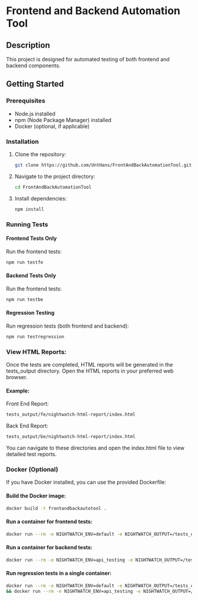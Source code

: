# Frontend and Backend Automation Tool

## Description

This project is designed for automated testing of both frontend and backend components.

## Getting Started

### Prerequisites

- Node.js installed
- npm (Node Package Manager) installed
- Docker (optional, if applicable)

### Installation

1. Clone the repository:

    ```bash
    git clone https://github.com/UntHans/FrontAndBackAutomationTool.git
    ```

2. Navigate to the project directory:

    ```bash
    cd FrontAndBackAutomationTool
    ```

3. Install dependencies:

    ```bash
    npm install
    ```

### Running Tests

#### Frontend Tests Only

Run the frontend tests:

```bash
npm run testfe
```

#### Backend Tests Only 

Run the frontend tests:

```bash
npm run testbe
```

#### Regression Testing

Run regression tests (both frontend and backend):

```bash
npm run testregression
```

### View HTML Reports:

Once the tests are completed, HTML reports will be generated in the tests_output directory.
Open the HTML reports in your preferred web browser.

#### Example:
Front End Report: 
 ```bash
tests_output/fe/nightwatch-html-report/index.html
```
Back End Report: 
 ```bash
tests_output/be/nightwatch-html-report/index.html
```
You can navigate to these directories and open the index.html file to view detailed test reports.

### Docker (Optional)
If you have Docker installed, you can use the provided Dockerfile:

#### Build the Docker image:

```bash
docker build -t frontandbackautotool .
```

#### Run a container for frontend tests:

```bash
docker run --rm -e NIGHTWATCH_ENV=default -e NIGHTWATCH_OUTPUT=/tests_output/fe frontandbackautotool
```

#### Run a container for backend tests:

```bash
docker run --rm -e NIGHTWATCH_ENV=api_testing -e NIGHTWATCH_OUTPUT=/tests_output/be frontandbackautotool
```


#### Run regression tests in a single container:

```bash
docker run --rm -e NIGHTWATCH_ENV=default -e NIGHTWATCH_OUTPUT=/tests_output/fe frontandbackautotool \
&& docker run --rm -e NIGHTWATCH_ENV=api_testing -e NIGHTWATCH_OUTPUT=/tests_output/b
```
